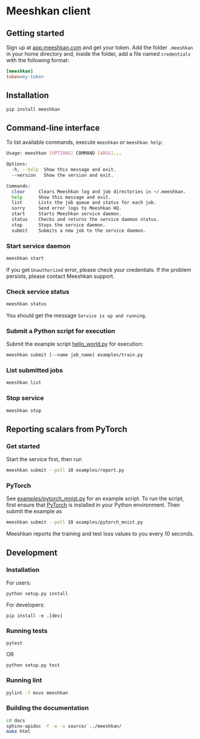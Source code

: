 # Meeshkan client

## Getting started
Sign up at [app.meeshkan.com](https://app.meeshkan.com) and get your token. Add the folder `.meeshkan` in your home directory and, inside the folder, add a file named `credentials` with the following format:
```ini
[meeshkan]
token=my-token
```

## Installation
```bash
pip install meeshkan
```

## Command-line interface
To list available commands, execute `meeshkan` or `meeshkan help`:
```bash
Usage: meeshkan [OPTIONS] COMMAND [ARGS]...

Options:
  -h, --help  Show this message and exit.
  --version   Show the version and exit.

Commands:
  clear     Clears Meeshkan log and job directories in ~/.meeshkan.
  help      Show this message and exit.
  list      Lists the job queue and status for each job.
  sorry     Send error logs to Meeshkan HQ.
  start     Starts Meeshkan service daemon.
  status    Checks and returns the service daemon status.
  stop      Stops the service daemon.
  submit    Submits a new job to the service daemon.
```

### Start service daemon
```bash
meeshkan start
```
If you get `Unauthorized` error, please check your credentials. If the problem persists, please contact Meeshkan support.

### Check service status
```bash
meeshkan status
```
You should get the message `Service is up and running`.

### Submit a Python script for execution
Submit the example script [hello_world.py](./examples/hello_world.py) for execution:
```bash
meeshkan submit [--name job_name] examples/train.py
```

### List submitted jobs
```bash
meeshkan list
```

### Stop service
```bash
meeshkan stop
```

## Reporting scalars from PyTorch

### Get started
Start the service first, then run
``` bash
meeshkan submit --poll 10 examples/report.py
```

### PyTorch
See [examples/pytorch_mnist.py](./examples/pytorch_mnist.py) for an example script. To run the script,
first ensure that [PyTorch]() is installed in your Python environment. Then submit the example as
 ```bash
meeshkan submit --poll 10 examples/pytorch_mnist.py
```
Meeshkan reports the training and test loss values to you every 10 seconds.


## Development

### Installation
For users:
```{bash}
python setup.py install
```

For developers:
```{bash}
pip install -e .[dev]
```

### Running tests
```{bash}
pytest
```

OR

```{bash}
python setup.py test
```

### Running lint
```bash
pylint -f msvs meeshkan
```

### Building the documentation
```bash
cd docs
sphinx-apidoc -f -e -o source/ ../meeshkan/
make html
```